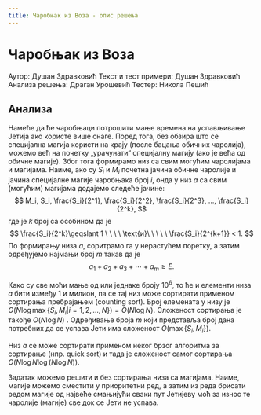 ```yaml
---
title: Чаробњак из Воза - опис решења
---
```


# Чаробњак из Воза

Аутор: Душан Здравковић
Текст и тест примери: Душан Здравковић
Анализа решења: Драган Урошевић
Тестер: Никола Пешић

## Анализа

Намеће да ће чаробњаци потрошити мање времена на успављивање Јетија ако користе више снаге. Поред тога, без обзира што се специјална магија користи на крају (после бацања обичних чаролија), можемо већ на почетку „урачунати“ специјалну магију (ако је већа од обичне магије).
Због тога формирамо низ са свим могућим чаролијама и магијама. Наиме, ако су $S_i$ и $M_i$ почетна јачина обичне чаролије и јачина специјалне магије чаробњака број $i$, онда у низ $a$ са свим (могућим) магијама додајемо следеће јачине:
$$
M_i, S_i, \frac{S_i}{2^1}, \frac{S_i}{2^2}, \frac{S_i}{2^3}, ..., \frac{S_i}{2^k}, 
$$
где је $k$ број са особином да је 
$$
\frac{S_i}{2^k}\geqslant 1 \ \ \ \ \text{и}\ \ \ \ \ \frac{S_i}{2^{k+1}} < 1.
$$
По формирању низа $a$, соритрамо га у нерастућем поретку, а затим одређујемо најмањи број $m$ такав да је
$$
a_1 + a_2 + a_3 + \dotsb + a_m \geqslant E.
$$

Како су све моћи мање од или једнаке броју $10^6$, то ће и елементи низа $a$ бити између $1$ и милион, па се тај низ може сортирати применом сортирања пребрајањем (counting sort). Број елемената у низу је $О(N\log\max\{S_i, M_i|i=1, 2, ..., N\}) = O(N\log N)$. Сложеност сортирања је такође $О(N\log N)$ . Одређивање броја $m$ који представља број дана потребних да се успава Јети има сложеност $О(\max\{S_i,M_i\})$.


Низ $a$ се може сортирати применом неког брзог алгоритма за сортирање (нпр. quick sort)  и тада  је сложеност самог сортирања $O(N\log N\log(N\log N))$.

Задатак можемо решити и без сортирања низа са магијама. Наиме, магије можемо сместити у приоритетни ред, а затим из реда брисати редом магије од највеће смањијући сваки пут Јетијеву моћ за износ те чаролије (магије) све док се Јети не успава.
